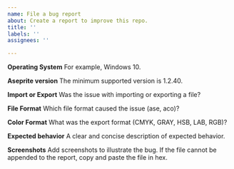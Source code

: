 ```yaml
---
name: File a bug report
about: Create a report to improve this repo.
title: ''
labels: ''
assignees: ''

---
```


**Operating System**
For example, Windows 10.

**Aseprite version**
The minimum supported version is 1.2.40.

**Import or Export**
Was the issue with importing or exporting a file?

**File Format**
Which file format caused the issue (ase, aco)?

**Color Format**
What was the export format (CMYK, GRAY, HSB, LAB, RGB)?

**Expected behavior**
A clear and concise description of expected behavior.

**Screenshots**
Add screenshots to illustrate the bug.
If the file cannot be appended to the report, copy and paste the file in hex.